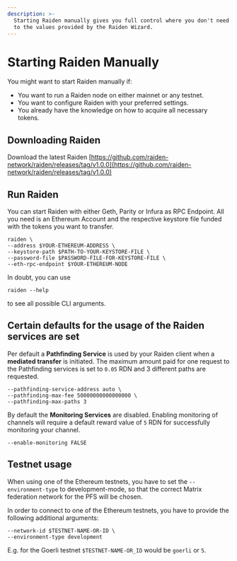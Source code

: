 ```yaml
---
description: >-
  Starting Raiden manually gives you full control where you don't need to adhere
  to the values provided by the Raiden Wizard.
---
```


# Starting Raiden Manually

You might want to start Raiden manually if:

* You want to run a Raiden node on either mainnet or any testnet.
* You want to configure Raiden with your preferred settings.
* You already have the knowledge on how to acquire all necessary tokens.

## Downloading Raiden

Download the latest Raiden [https://github.com/raiden-network/raiden/releases/tag/v1.0.0](https://github.com/raiden-network/raiden/releases/tag/v1.0.0)

## Run Raiden

You can start Raiden with either Geth, Parity or Infura as RPC Endpoint. All you need is an Ethereum Account and the respective keystore file funded with the tokens you want to transfer.

```console
raiden \
--address $YOUR-ETHEREUM-ADDRESS \
--keystore-path $PATH-TO-YOUR-KEYSTORE-FILE \
--password-file $PASSWORD-FILE-FOR-KEYSTORE-FILE \
--eth-rpc-endpoint $YOUR-ETHEREUM-NODE
```

In doubt, you can use 

```console
raiden --help
```

to see all possible CLI arguments. 

## Certain defaults for the usage of the Raiden services are set

Per default a **Pathfinding Service** is used by your Raiden client when a **mediated transfer** is initiated. The maximum amount paid for one request to the Pathfinding services is set to `0.05` RDN and 3 different paths are requested.

```console
--pathfinding-service-address auto \
--pathfinding-max-fee 50000000000000000 \
--pathfinding-max-paths 3
```

By default the **Monitoring Services** are disabled. Enabling monitoring of channels will require a default reward value of `5` RDN for successfully monitoring your channel.

```console
--enable-monitoring FALSE
```

## Testnet usage

When using one of the Ethereum testnets, you have to set the `--environment-type` to development-mode,
so that the correct Matrix federation network for the PFS will be chosen.

In order to connect to one of the Ethereum testnets, you have to provide the following additional arguments:

```console
--network-id $TESTNET-NAME-OR-ID \
--environment-type development 
```

E.g. for the Goerli testnet `$TESTNET-NAME-OR_ID` would be `goerli` or `5`.
